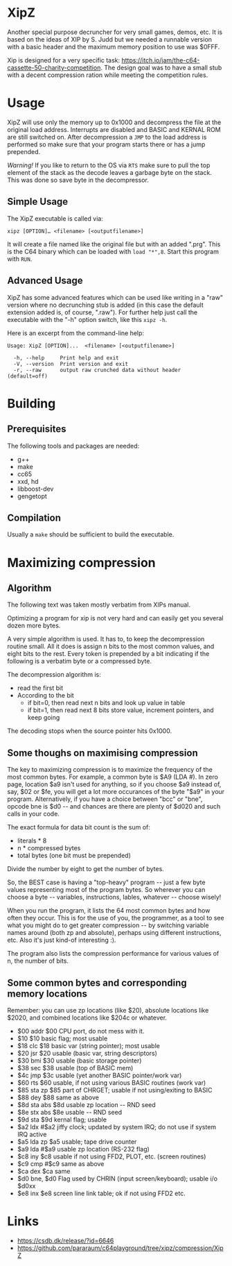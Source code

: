 # XipZ #

Another special purpose decruncher for very small games, demos,
etc. It is based on the ideas of XIP by S. Judd but we needed a
runnable version with a basic header and the maximum memory position
to use was $0FFF.

Xip is designed for a very specific task:
https://itch.io/jam/the-c64-cassette-50-charity-competition. The
design goal was to have a small stub with a decent compression ration
while meeting the competition rules.


# Usage #

XipZ will use only the memory up to 0x1000 and decompress the file at
the original load address. Interrupts are disabled and BASIC and
KERNAL ROM are still switched on. After decompression a `JMP` to the
load address is performed so make sure that your program starts there
or has a jump prepended.

*Warning!* If you like to return to the OS via `RTS` make sure to pull
the top element of the stack as the decode leaves a garbage byte on
the stack. This was done so save byte in the decompressor.

## Simple Usage ##

The XipZ executable is called via:

	xipz [OPTION]… <filename> [<outputfilename>]

It will create a file named like the original file but with an added
".prg". This is the C64 binary which can be loaded with `load
"*",8`. Start this program with `RUN`.

## Advanced Usage ##

XipZ has some advanced features which can be used like writing in a
"raw" version where no decrunching stub is added (in this case the
default extension added is, of course, ".raw"). For further help just
call the executable with the "-h" option switch, like this `xipz -h`.

Here is an excerpt from the command-line help:

	Usage: XipZ [OPTION]...  <filename> [<outputfilename>]

	  -h, --help     Print help and exit
	  -V, --version  Print version and exit
	  -r, --raw      output raw crunched data without header  (default=off)

# Building #

## Prerequisites ##

The following tools and packages are needed:

 * g++
 * make
 * cc65
 * xxd, hd
 * libboost-dev
 * gengetopt

## Compilation ##

Usually a `make` should be sufficient to build the executable.


# Maximizing compression #

## Algorithm ##

The following text was taken mostly verbatim from XIPs manual.

Optimizing a program for xip is not very hard and can easily get you
several dozen more bytes.

A very simple algorithm is used.  It has to, to keep the decompression
routine small.  All it does is assign n bits to the most common
values, and eight bits to the rest. Every token is prepended by a bit
indicating if the following is a verbatim byte or a compressed byte.

The decompression algorithm is:

 * read the first bit
 * According to the bit
   - if bit=0, then read next n bits and look up value in table
   - if bit=1, then read next 8 bits store value, increment pointers, and keep going

The decoding stops when the source pointer hits 0x1000.

## Some thoughs on maximising compression ##

The key to maximizing compression is to maximize the frequency of the
most common bytes.  For example, a common byte is $A9 (LDA #).  In
zero page, location $a9 isn't used for anything, so if you choose $a9
instead of, say, $02 or $fe, you will get a lot more occurances of the
byte "$a9" in your program.  Alternatively, if you have a choice between
"bcc" or "bne", opcode bne is $d0 -- and chances are there are plenty
of $d020 and such calls in your code.

The exact formula for data bit count is the sum of:

 * literals * 8
 * n * compressed bytes
 * total bytes (one bit must be prepended)
 
Divide the number by eight to get the number of bytes.

So, the BEST case is having a "top-heavy" program -- just a few byte
values representing most of the program bytes.  So wherever you can choose
a byte -- variables, instructions, lables, whatever -- choose wisely!

When you run the program, it lists the 64 most common bytes and how often
they occur.  This is for the use of you, the programmer, as a tool to see
what you might do to get greater compression -- by switching variable names
around (both zp and absolute), perhaps using different instructions, etc.
Also it's just kind-of interesting :).

The program also lists the compression performance for various values of n,
the number of bits. 

## Some common bytes and corresponding memory locations ##

Remember: you can use zp locations (like $20), absolute locations like $2020,
and combined locations like $204c or whatever.

 * $00	addr	$00	CPU port, do not mess with it.
 * $10	$10	basic flag; most usable
 * $18	clc	$18	basic var (string pointer); most usable
 * $20	jsr	$20	usable (basic var, string descriptors)
 * $30	bmi	$30	usable (basic storage pointer)
 * $38	sec	$38	usable (top of BASIC mem)
 * $4c	jmp	$3c	usable (yet another BASIC pointer/work var)
 * $60	rts	$60	usable, if not using various BASIC routines (work var)
 * $85	sta zp	$85	part of CHRGET; usable if not using/exiting to BASIC
 * $88	dey	$88	same as above
 * $8d	sta abs	$8d	usable zp location -- RND seed
 * $8e	stx abs	$8e	usable -- RND seed
 * $9d	sta $9d	kernal flag; usable
 * $a2	ldx #$a2 jiffy clock; updated by system IRQ; do not use if system IRQ active
 * $a5	lda zp	$a5	usable; tape drive counter
 * $a9	lda #$a9 usable zp location (RS-232 flag)
 * $c8	iny	$c8	usable if not using FFD2, PLOT, etc. (screen routines)
 * $c9	cmp #$c9 same as above
 * $ca	dex	$ca	same
 * $d0	bne, $d0 Flag used by CHRIN (input screen/keyboard); usable i/o	$d0xx
 * $e8	inx	$e8	screen line link table; ok if not using FFD2 etc.


# Links #

 * https://csdb.dk/release/?id=6646
 * https://github.com/pararaum/c64playground/tree/xipz/compression/XipZ

